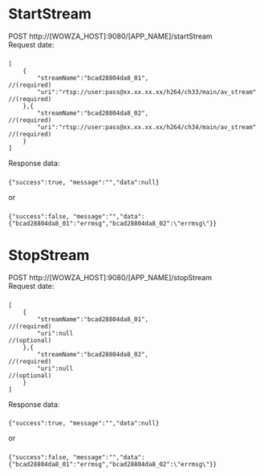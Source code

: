 # StartStream
POST http://[WOWZA_HOST]:9080/[APP_NAME]/startStream</br>
Request date:
###
    [
        {
            "streamName":"bcad28804da8_01",                                 //(required)
            "uri":"rtsp://user:pass@xx.xx.xx.xx/h264/ch33/main/av_stream"   //(required)
        },{
            "streamName":"bcad28804da8_02",                                 //(required)
            "uri":"rtsp://user:pass@xx.xx.xx.xx/h264/ch34/main/av_stream"   //(required)
        }
    ]
Response data:
###
    {"success":true, "message":"","data":null}
or
###
    {"success":false, "message":"","data":{"bcad28804da8_01":"errmsg","bcad28804da8_02":\"errmsg\"}}

# StopStream
POST http://[WOWZA_HOST]:9080/[APP_NAME]/stopStream</br>
Request date:
###
    [
        {
            "streamName":"bcad28804da8_01",                                 //(required)
            "uri":null                                                      //(optional)
        },{
            "streamName":"bcad28804da8_02",                                 //(required)
            "uri":null                                                      //(optional)
        }
    ]
Response data:
###
    {"success":true, "message":"","data":null}
or
###
    {"success":false, "message":"","data":{"bcad28804da8_01":"errmsg","bcad28804da8_02":\"errmsg\"}}
